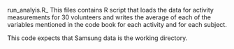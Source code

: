 run_analyis.R_
This files contains R script that loads the data for activity measurements for 30 volunteers and writes the average of each of the variables mentioned in the code book for each activity and for each subject.

This code expects that Samsung data is the working directory.


